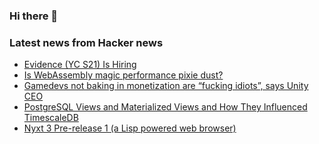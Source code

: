 ### Hi there 👋

<!--
**arashid-sh/arashid-sh** is a ✨ _special_ ✨ repository because its `README.md` (this file) appears on your GitHub profile.

Here are some ideas to get you started:

- 🔭 I’m currently working on ...
- 🌱 I’m currently learning ...
- 👯 I’m looking to collaborate on ...
- 🤔 I’m looking for help with ...
- 💬 Ask me about ...
- 📫 How to reach me: ...
- 😄 Pronouns: ...
- ⚡ Fun fact: ...
-->

### Latest news from Hacker news
<!-- BLOG-POST-LIST:START -->
- [Evidence &lpar;YC S21&rpar; Is Hiring](https://www.ycombinator.com/companies/evidence/jobs/WX5oOOz-full-stack-engineer)
- [Is WebAssembly magic performance pixie dust?](https://surma.dev/things/js-to-asc/)
- [Gamedevs not baking in monetization are “fucking idiots”, says Unity CEO](https://mobilegamer.biz/devs-not-baking-monetisation-into-the-creative-process-are-fucking-idiots-says-unitys-john-riccitiello/)
- [PostgreSQL Views and Materialized Views and How They Influenced TimescaleDB](https://www.timescale.com/blog/how-postgresql-views-and-materialized-views-work-and-how-they-influenced-timescaledb-continuous-aggregates/)
- [Nyxt 3 Pre-release 1 &lpar;a Lisp powered web browser&rpar;](https://nyxt.atlas.engineer/article/release-3-pre-release-1.org)
<!-- BLOG-POST-LIST:END -->
